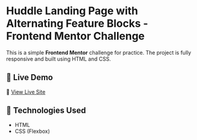 # Huddle Landing Page with Alternating Feature Blocks - Frontend Mentor Challenge

This is a simple **Frontend Mentor** challenge for practice. The project is fully responsive and built using HTML and CSS.

## 🚀 Live Demo
🔗 [View Live Site](https://amitfrontend.github.io/Huddle-landing-page-with-alternating-feature-blocks/)

## 📌 Technologies Used
- HTML
- CSS (Flexbox)
